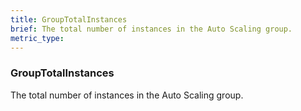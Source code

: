 ```yaml
---
title: GroupTotalInstances
brief: The total number of instances in the Auto Scaling group.
metric_type:
---
```

### GroupTotalInstances

The total number of instances in the Auto Scaling group.
